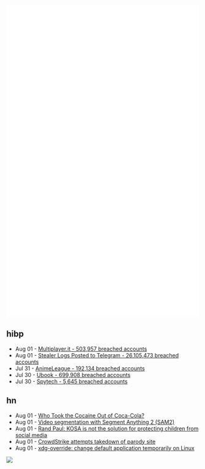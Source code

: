 ![Metrics](https://raw.githubusercontent.com/phixion/phixion/master/metrics.svg)

## hibp

<!--
for https://github.com/phixion/phixion/blob/main/.github/workflows/feeds.yml
-->
<!--START_SECTION:haveibeenpwnd-->
- Aug 01 - [Multiplayer.it - 503,957 breached accounts](https://haveibeenpwned.com/PwnedWebsites#MultiplayerIt)
- Aug 01 - [Stealer Logs Posted to Telegram - 26,105,473 breached accounts](https://haveibeenpwned.com/PwnedWebsites#TelegramStealerLogs)
- Jul 31 - [AnimeLeague - 192,134 breached accounts](https://haveibeenpwned.com/PwnedWebsites#AnimeLeague)
- Jul 30 - [Ubook - 699,908 breached accounts](https://haveibeenpwned.com/PwnedWebsites#Ubook)
- Jul 30 - [Spytech - 5,645 breached accounts](https://haveibeenpwned.com/PwnedWebsites#Spytech)
<!--END_SECTION:haveibeenpwnd-->

## hn

<!--
for https://github.com/phixion/phixion/blob/main/.github/workflows/feeds.yml
-->
<!--START_SECTION:hn-->
- Aug 01 - [Who Took the Cocaine Out of Coca-Cola?](https://daily.jstor.org/who-took-the-cocaine-out-of-coca-cola/)
- Aug 01 - [Video segmentation with Segment Anything 2 (SAM2)](https://blog.roboflow.com/sam-2-video-segmentation/)
- Aug 01 - [Rand Paul: KOSA is not the solution for protecting children from social media](https://www.courier-journal.com/story/opinion/2024/07/30/rand-paul-kids-online-safety-act-internet-regulation/74585776007/)
- Aug 01 - [CrowdStrike attempts takedown of parody site](https://clownstrike.lol/crowdmad/)
- Aug 01 - [xdg-override: change default application temporarily on Linux](https://github.com/koiuo/xdg-override)
<!--END_SECTION:hn-->

<!--
for https://yhype.me
-->
![](https://hit.yhype.me/github/profile?user_id=13013670)
